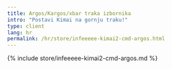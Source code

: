 ```yaml
---
title: Argos/Kargos/xbar traka izbornika
intro: "Postavi Kimai na gornju traku!"
type: client
lang: hr
permalink: /hr/store/infeeeee-kimai2-cmd-argos.html
---
```


{% include store/infeeeee-kimai2-cmd-argos.md %}
